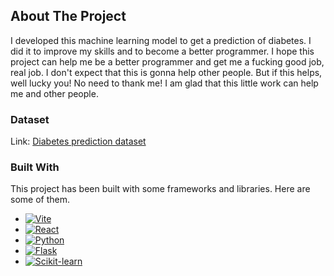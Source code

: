 <a name="readme-top"></a>

<!-- ABOUT THE PROJECT -->

## About The Project

I developed this machine learning model to get a prediction of diabetes. I did it to improve my skills and to become a better programmer. I hope this project can help me be a better programmer and get me a fucking good job, real job. I don't expect that this is gonna help other people. But if this helps, well lucky you! No need to thank me! I am glad that this little work can help me and other people.

### Dataset

Link: <a href="https://www.kaggle.com/datasets/iammustafatz/diabetes-prediction-dataset/data">Diabetes prediction dataset</a>

### Built With

This project has been built with some frameworks and libraries. Here are some of them.

- [![Vite](https://img.shields.io/badge/Vite-646CFF?logo=vite&style=for-the-badge&logoColor=white)](https://vitejs.dev/)
- [![React](https://img.shields.io/badge/-ReactJs-61DAFB?logo=react&style=for-the-badge&logoColor=white)](https://react.dev)
- [![Python](https://img.shields.io/badge/python-3670A0?style=for-the-badge&logo=python&logoColor=ffdd54)](https://www.python.org/)
- [![Flask](https://img.shields.io/badge/Flask-000000?logo=flask&style=for-the-badge&logoColor=white)](https://flask.palletsprojects.com/en/3.0.x/)
- [![Scikit-learn](https://img.shields.io/badge/scikit--learn-F7931E?style=for-the-badges&logo=scikit-learn&logoColor=white)](https://scikit-learn.org/stable/)
